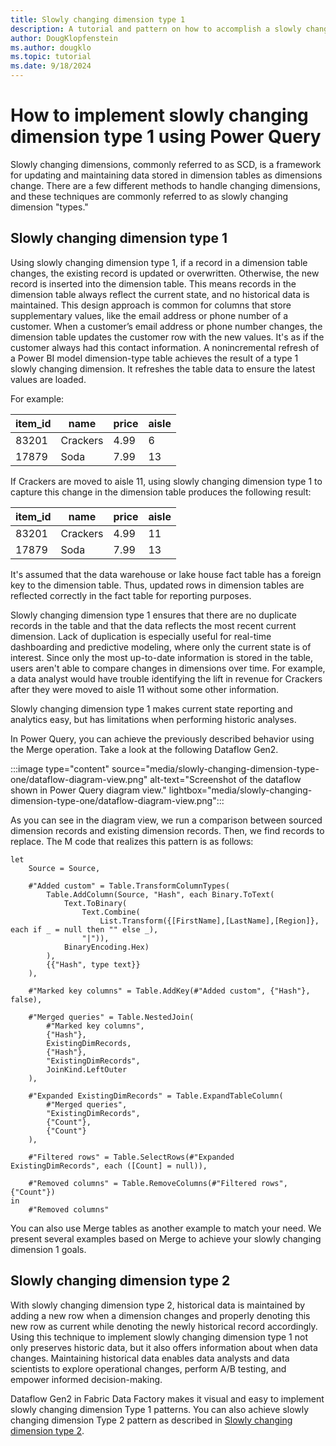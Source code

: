 ```yaml
---
title: Slowly changing dimension type 1
description: A tutorial and pattern on how to accomplish a slowly changing dimension type 1 solution using Data Factory and Dataflow Gen2 inside of Microsoft Fabric.
author: DougKlopfenstein
ms.author: dougklo
ms.topic: tutorial
ms.date: 9/18/2024
---
```


# How to implement slowly changing dimension type 1 using Power Query

Slowly changing dimensions, commonly referred to as SCD, is a framework for updating and maintaining data stored in dimension tables as dimensions change. There are a few different methods to handle changing dimensions, and these techniques are commonly referred to as slowly changing dimension "types."

## Slowly changing dimension type 1

Using slowly changing dimension type 1, if a record in a dimension table changes, the existing record is updated or overwritten. Otherwise, the new record is inserted into the dimension table. This means records in the dimension table always reflect the current state, and no historical data is maintained. This design approach is common for columns that store supplementary values, like the email address or phone number of a customer. When a customer’s email address or phone number changes, the dimension table updates the customer row with the new values. It's as if the customer always had this contact information. A nonincremental refresh of a Power BI model dimension-type table achieves the result of a type 1 slowly changing dimension. It refreshes the table data to ensure the latest values are loaded.

For example:  

| item_id |    name    | price | aisle |
| ------- | ---------- | ----- | ----- |
| 83201   | Crackers   | 4.99  | 6     |
| 17879   | Soda       | 7.99  | 13    |

If Crackers are moved to aisle 11, using slowly changing dimension type 1 to capture this change in the dimension table produces the following result:

| item_id |    name    | price | aisle |
| ------- | ---------- | ----- | ----- |
| 83201   | Crackers   | 4.99  | 11    |
| 17879   | Soda       | 7.99  | 13    |

It's assumed that the data warehouse or lake house fact table has a foreign key to the dimension table. Thus, updated rows in dimension tables are reflected correctly in the fact table for reporting purposes.

Slowly changing dimension type 1 ensures that there are no duplicate records in the table and that the data reflects the most recent current dimension. Lack of duplication is especially useful for real-time dashboarding and predictive modeling, where only the current state is of interest. Since only the most up-to-date information is stored in the table, users aren't able to compare changes in dimensions over time. For example, a data analyst would have trouble identifying the lift in revenue for Crackers after they were moved to aisle 11 without some other information.

Slowly changing dimension type 1 makes current state reporting and analytics easy, but has limitations when performing historic analyses.

In Power Query, you can achieve the previously described behavior using the Merge operation. Take a look at the following Dataflow Gen2.

:::image type="content" source="media/slowly-changing-dimension-type-one/dataflow-diagram-view.png" alt-text="Screenshot of the dataflow shown in Power Query diagram view." lightbox="media/slowly-changing-dimension-type-one/dataflow-diagram-view.png":::

As you can see in the diagram view, we run a comparison between sourced dimension records and existing dimension records. Then, we find records to replace. The M code that realizes this pattern is as follows:

```powerquery-m
let
    Source = Source,

    #"Added custom" = Table.TransformColumnTypes(
        Table.AddColumn(Source, "Hash", each Binary.ToText( 
            Text.ToBinary( 
                Text.Combine(
                    List.Transform({[FirstName],[LastName],[Region]}, each if _ = null then "" else _),
                "|")),
            BinaryEncoding.Hex)
        ),
        {{"Hash", type text}}
    ),

    #"Marked key columns" = Table.AddKey(#"Added custom", {"Hash"}, false),

    #"Merged queries" = Table.NestedJoin(
        #"Marked key columns",
        {"Hash"},
        ExistingDimRecords,
        {"Hash"},
        "ExistingDimRecords",
        JoinKind.LeftOuter
    ),

    #"Expanded ExistingDimRecords" = Table.ExpandTableColumn(
        #"Merged queries",
        "ExistingDimRecords",
        {"Count"},
        {"Count"}
    ),

    #"Filtered rows" = Table.SelectRows(#"Expanded ExistingDimRecords", each ([Count] = null)),

    #"Removed columns" = Table.RemoveColumns(#"Filtered rows", {"Count"})
in
    #"Removed columns"
```

You can also use Merge tables as another example to match your need. We present several examples based on Merge to achieve your slowly changing dimension 1 goals.

## Slowly changing dimension type 2

With slowly changing dimension type 2, historical data is maintained by adding a new row when a dimension changes and properly denoting this new row as current while denoting the newly historical record accordingly. Using this technique to implement slowly changing dimension type 1 not only preserves historic data, but it also offers information about when data changes. Maintaining historical data enables data analysts and data scientists to explore operational changes, perform A/B testing, and empower informed decision-making.

Dataflow Gen2 in Fabric Data Factory makes it visual and easy to implement slowly changing dimension Type 1 patterns. You can also achieve slowly changing dimension Type 2 pattern as described in [Slowly changing dimension type 2](slowly-changing-dimension-type-two.md).
